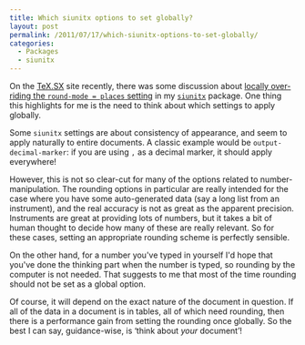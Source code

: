 ```yaml
---
title: Which siunitx options to set globally?
layout: post
permalink: /2011/07/17/which-siunitx-options-to-set-globally/
categories:
  - Packages
  - siunitx
---
```

On the [TeX.SX](https://tex.stackexchange.com/) site recently, there was some discussion about [locally over-riding the `round-mode = places` setting](https://tex.stackexchange.com/q/23193/73) in my [`siunitx`](https://ctan.org/pkg/siunitx) package. One thing this highlights for me is the need to think about which settings to apply globally.

Some `siunitx` settings are about consistency of appearance, and seem to apply naturally to entire documents. A classic example would be `output-decimal-marker`: if you are using `,` as a decimal marker, it should apply everywhere!

However, this is not so clear-cut for many of the options related to number-manipulation. The rounding options in particular are really intended for the case where you have some auto-generated data (say a long list from an instrument), and the real accuracy is not as great as the apparent precision. Instruments are great at providing lots of numbers, but it takes a bit of human thought to decide how many of these are really relevant. So for these cases, setting an appropriate rounding scheme is perfectly sensible.

On the other hand, for a number you've typed in yourself I'd hope that you've done the thinking part when the number is typed, so rounding by the computer is not needed. That suggests to me that most of the time rounding should not be set as a global option.

Of course, it will depend on the exact nature of the document in question. If all of the data in a document is in tables, all of which need rounding, then there is a performance gain from setting the rounding once globally. So the best I can say, guidance-wise, is ‘think about _your_ document’!
